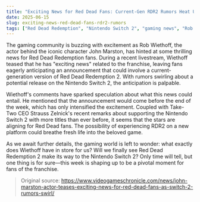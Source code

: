 ```yaml
---
title: "Exciting News for Red Dead Fans: Current-Gen RDR2 Rumors Heat Up"
date: 2025-06-15
slug: exciting-news-red-dead-fans-rdr2-rumors
tags: ["Red Dead Redemption", "Nintendo Switch 2", "gaming news", "Rob Wiethoff"]
---
```


The gaming community is buzzing with excitement as Rob Wiethoff, the actor behind the iconic character John Marston, has hinted at some thrilling news for Red Dead Redemption fans. During a recent livestream, Wiethoff teased that he has "exciting news" related to the franchise, leaving fans eagerly anticipating an announcement that could involve a current-generation version of Red Dead Redemption 2. With rumors swirling about a potential release on the Nintendo Switch 2, the anticipation is palpable.

Wiethoff's comments have sparked speculation about what this news could entail. He mentioned that the announcement would come before the end of the week, which has only intensified the excitement. Coupled with Take-Two CEO Strauss Zelnick's recent remarks about supporting the Nintendo Switch 2 with more titles than ever before, it seems that the stars are aligning for Red Dead fans. The possibility of experiencing RDR2 on a new platform could breathe fresh life into the beloved game.

As we await further details, the gaming world is left to wonder: what exactly does Wiethoff have in store for us? Will we finally see Red Dead Redemption 2 make its way to the Nintendo Switch 2? Only time will tell, but one thing is for sure—this week is shaping up to be a pivotal moment for fans of the franchise.

> Original source: https://www.videogameschronicle.com/news/john-marston-actor-teases-exciting-news-for-red-dead-fans-as-switch-2-rumors-swirl/